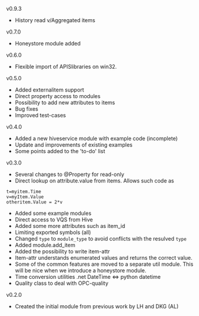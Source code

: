 v0.9.3
- History read v/Aggregated items

v0.7.0
- Honeystore module added

v0.6.0
 - Flexible import of APISlibraries on win32. 

v0.5.0
- Added externalitem support
- Direct property access to modules
- Possibility to add new attributes to items
- Bug fixes
- Improved test-cases

v0.4.0
- Added a new hiveservice module with example code (incomplete)
- Update and improvements of existing examples
- Some points added to the 'to-do' list

v0.3.0
- Several changes to @Property for read-only
- Direct lookup on attribute.value from items. Allows such code as
```
t=myitem.Time
v=myItem.Value
otheritem.Value = 2*v
```
- Added some example modules
- Direct access to VQS from Hive
- Added some more attributes such as item_id
- Limiting exported symbols (all)
- Changed `type` to `module_type` to avoid conflicts with the resulved `type`
- Added module.add_item
- Added the possibility to write item-attr
- Item-attr understands enumerated values and returns the correct value.
- Some of the common features are moved to a separate util module. This will be nice when we introduce a honeystore module.
- Time conversion utilities .net DateTime <=> python datetime
- Quality class to deal with OPC-quality

v0.2.0
- Created the initial module from previous work by LH and DKG (AL)